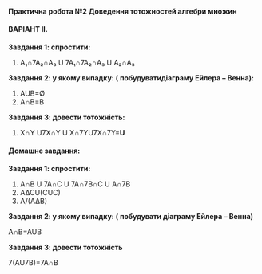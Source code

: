 #### **Практична робота №2 Доведення тотожностей алгебри множин**

#### **ВАРІАНТ ll.**

**Завдання 1: спростити:**
1.	A&#8321;∩7A&#8322;∩A&#8323; U 7A&#8321;∩7A&#8322;∩A&#8323; U A&#8322;∩A&#8323;

**Завдання 2: у якому випадку: ( побудуватидіаграму Ейлера – Венна):**                              
1.	AUB=Ø
2.	A∩B=B


 **Завдання 3: довести тотожність:**             
 1.	X∩Y U7X∩Y U X∩7YU7X∩7Y=**U**  

#### **Домашнє завдання:**

**Завдання 1: спростити:**
1.	A∩B U 7A∩C U 7A∩7B∩C U A∩7B
2.	A∆CU(CUC)
3.	A/(A∆B)

**Завдання 2: у якому випадку: ( побудувати діаграму Ейлера – Венна)**

A∩B=AUB

**Завдання 3: довести тотожність**

7(AU7B)=7A∩B
